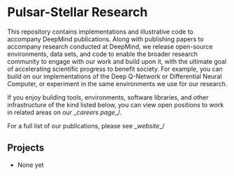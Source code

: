 # Pulsar-Stellar Research

This repository contains implementations and illustrative code to accompany
DeepMind publications. Along with publishing papers to accompany research
conducted at DeepMind, we release open-source
environments,
data sets,
and code to
enable the broader research community to engage with our work and build upon it,
with the ultimate goal of accelerating scientific progress to benefit society.
For example, you can build on our implementations of the
Deep Q-Network or
Differential Neural Computer, or experiment
in the same environments we use for our research.

If you enjoy building tools, environments, software libraries, and other
infrastructure of the kind listed below, you can view open positions to work in
related areas on our \__careers page__/.

For a full list of our publications, please see
\__website__/

## Projects

* None yet
